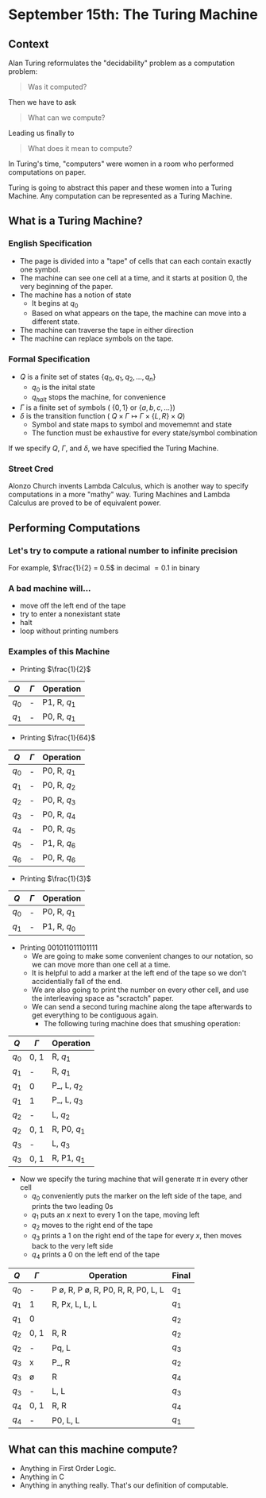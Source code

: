# September 15th: The Turing Machine

## Context
Alan Turing reformulates the "decidability" problem as a computation problem:

> Was it computed?

Then we have to ask

> What can we compute?

Leading us finally to

> What does it mean to compute?

In Turing's time, "computers" were women in a room who performed computations on paper.

Turing is going to abstract this paper and these women into a Turing Machine. Any computation can be represented as a Turing Machine.

## What is a Turing Machine?

### English Specification

* The page is divided into a "tape" of cells that can each contain exactly one symbol.
* The machine can see one cell at a time, and it starts at position 0, the very beginning of the paper.
* The machine has a notion of state
  * It begins at $q_0$
  * Based on what appears on the tape, the machine can move into a different state.
* The machine can traverse the tape in either direction
* The machine can replace symbols on the tape.

### Formal Specification

* $Q$ is a finite set of states $\{q_0, q_1, q_2, ..., q_n\}$
  * $q_0$ is the inital state
  * $q_{halt}$ stops the machine, for convenience
* $\Gamma$ is a finite set of symbols ( $\{0,1\}$ or $\{a, b, c,...\}$)
* $\delta$ is the transition function ( $Q \times \Gamma \mapsto \Gamma \times \{L, R\} \times Q$)
  * Symbol and state maps to symbol and movememnt and state
  * The function must be exhaustive for every state/symbol combination

If we specify $Q$, $\Gamma$, and $\delta$, we have specified the Turing Machine.

### Street Cred

Alonzo Church invents Lambda Calculus, which is another way to specify computations in a more "mathy" way. Turing Machines and Lambda Calculus are proved to be of equivalent power.

## Performing Computations

### Let's try to compute a rational number to infinite precision

For example, $\frac{1}{2} = 0.5$ in decimal $= 0.1$ in binary

### A bad machine will...

* move off the left end of the tape
* try to enter a nonexistant state
* halt
* loop without printing numbers

### Examples of this Machine

* Printing $\frac{1}{2}$
  
$Q$ | $\Gamma$ | Operation
--- | ---      | ---
$q_0$ | - | P1, R, $q_1$
$q_1$ | - | P0, R, $q_1$

* Printing $\frac{1}{64}$

$Q$ | $\Gamma$ | Operation
--- | ---      | ---
$q_0$ | - | P0, R, $q_1$
$q_1$ | - | P0, R, $q_2$
$q_2$ | - | P0, R, $q_3$
$q_3$ | - | P0, R, $q_4$
$q_4$ | - | P0, R, $q_5$
$q_5$ | - | P1, R, $q_6$
$q_6$ | - | P0, R, $q_6$

* Printing $\frac{1}{3}$

$Q$ | $\Gamma$ | Operation
--- | ---      | ---
$q_0$ | - | P0, R, $q_1$
$q_1$ | - | P1, R, $q_0$

* Printing 001011011101111
  * We are going to make some convenient changes to our notation, so we can move more than one cell at a time.
  * It is helpful to add a marker at the left end of the tape so we don't accidentially fall of the end.
  * We are also going to print the number on every other cell, and use the interleaving space as "scractch" paper.
  * We can send a second turing machine along the tape afterwards to get everything to be contiguous again.
    * The following turing machine does that smushing operation:

$Q$ | $\Gamma$ | Operation
--- | ---      | ---    
$q_0$ | 0, 1 | R, $q_1$
$q_1$ | -    | R, $q_1$
$q_1$ | 0    | P_, L, $q_2$
$q_1$ | 1    | P_, L, $q_3$
$q_2$ | -    | L, $q_2$
$q_2$ | 0, 1 | R, P0, $q_1$
$q_3$ | -    | L, $q_3$
$q_3$ | 0, 1 | R, P1, $q_1$

  * Now we specify the turing machine that will generate $\pi$ in every other cell
    * $q_0$ conveniently puts the marker on the left side of the tape, and prints the two leading 0s
    * $q_1$ puts an $x$ next to every 1 on the tape, moving left
    * $q_2$ moves to the right end of the tape
    * $q_3$ prints a 1 on the right end of the tape for every $x$, then moves back to the very left side
    * $q_4$ prints a 0 on the left end of the tape

$Q$   | $\Gamma$    | Operation      | Final
---   | ---         | ---            | ---
$q_0$ | -           | P $\text{\o}$, R, P $\text{\o}$, R, P0, R, R, P0, L, L | $q_1$ 
$q_1$ | 1           | R, P$x$, L, L, L | $q_1$
$q_1$ | 0           |                | $q_2$
$q_2$ | 0, 1        | R, R           | $q_2$
$q_2$ | -           | Pq, L          | $q_3$
$q_3$ | x           | P_, R          | $q_2$
$q_3$ | $\text{\o}$ | R              | $q_4$
$q_3$ | -           | L, L           | $q_3$
$q_4$ | 0, 1        | R, R           | $q_4$
$q_4$ | -           | P0, L, L       | $q_1$

## What can this machine compute?

* Anything in First Order Logic.
* Anything in C
* Anything in anything really. That's our definition of computable.
